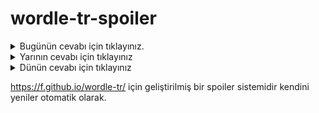 # wordle-tr-spoiler

<details>
  <summary>Bugünün cevabı için tıklayınız.</summary>
  <br>
    <b> kafes </b>
</details>

<details>
  <summary>Yarının cevabı için tıklayınız</summary>
  <br>
   <b> sibop </b>
</details>

<details>
  <summary>Dünün cevabı için tıklayınız </summary>
  <br>
  <b> giyme </b>
</details>

https://f.github.io/wordle-tr/ için geliştirilmiş bir spoiler sistemidir kendini yeniler otomatik olarak.

